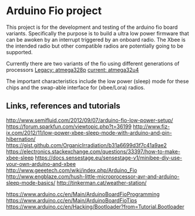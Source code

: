 # Arduino Fio project

This project is for the development and testing of the arduino fio board variants. Specifically the purpose is to build a ultra low power firmware that can be awoken by an interrupt triggered by an onboard radio. The Xbee is the intended radio but other compatible radios are potentially going to be supported.

Currently there are two variants of the fio using different generations of processors
[Legacy: atmega328p](https://www.sparkfun.com/products/10116)
[current: atmega32u4](https://www.sparkfun.com/products/11520)

The important characteristics include the low power (sleep) mode for these chips and the swap-able interface for (xbee/Lora) radios.

## Links, references and tutorials

<http://www.semifluid.com/2012/09/07/arduino-fio-low-power-setup/>
<https://forum.sparkfun.com/viewtopic.php?t=36199>
<http://www.fiz-ix.com/2012/11/low-power-xbee-sleep-mode-with-arduino-and-pin-hibernation/>
<https://gist.github.com/OrganicIrradiation/b31a6699d3f7c41a9ae2>
<https://electronics.stackexchange.com/questions/33397/how-to-make-xbee-sleep>
<https://docs.sensestage.eu/sensestage-v1/minibee-diy-use-your-own-arduino-and-xbee>
<http://www.geeetech.com/wiki/index.php/Arduino_Fio>
<http://www.engblaze.com/hush-little-microprocessor-avr-and-arduino-sleep-mode-basics/>
<http://tinkerman.cat/weather-station/>

<https://www.arduino.cc/en/Main/ArduinoBoardFioProgramming>
<https://www.arduino.cc/en/Main/ArduinoBoardFioTips>
<https://www.arduino.cc/en/Hacking/Bootloader?from=Tutorial.Bootloader>
